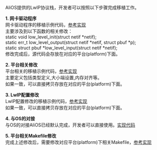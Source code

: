 AliOS提供的LwIP协议栈，开发者可以按照以下步骤完成移植工作。

**1. 网卡驱动程序**  
网卡驱动程序的移植示例代码，[参考实现](https://github.com/alibaba/AliOS/blob/master/kernel/protocols/net/netif/ethernetif.c)  
主要涉及到以下函数的相关修改：  
static void low_level_init(struct netif *netif);  
static err_t low_level_output(struct netif *netif, struct pbuf *p);  
static struct pbuf *low_level_input(struct netif *netif);  
修改完成后，源代码会存放在对应的平台(platform)下面。  

**2. 平台相关修改**  
平台相关的移植示例代码，[参考实现](https://github.com/alibaba/AliOS/blob/master/platform/mcu/beken/include/lwip-2.0.2/port/arch/cc.h)  
主要定义包括类型定义,大小端设置,内存对齐等。  
如果一致，可以直接拷贝存放在对应的平台(platform)下面。  

**3. LwIP配置修改**  
LwIP配置修改的移植示例代码，[参考实现](https://github.com/alibaba/AliOS/blob/master/platform/mcu/beken/include/lwip-2.0.2/port/lwipopts.h)  
如果一致，可以直接拷贝存放在对应的平台(platform)下面。  

**4. 与OS的对接**  
与OS的对接AliOS已经默认完成，开发者可以直接使用。[实现代码](https://github.com/alibaba/AliOS/blob/master/kernel/protocols/net/port/sys_arch.c)  

**5. 平台相关Makefile修改**  
完成上述修改后，需要修改对应平台(platform)下相关Makefile，[参考实现](https://github.com/alibaba/AliOS/blob/master/platform/mcu/beken/beken.mk)